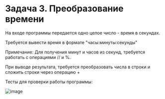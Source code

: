 # Задача 3. Преобразование времени
На входе программы передается одно целое число - время в секундах. 

Требуется вывести время в формате "часы:минуты:секунды"

Примечание: Для получения минут и часов из секунд, требуется работать с операциями // и %. 

При выводе результата, требуется преобразовать числа в строки и сложить строки через операцию +

Тесты для проверки работы программы:

![image](https://github.com/user-attachments/assets/03c7442f-9756-414c-8b24-bdea65d17d86)

